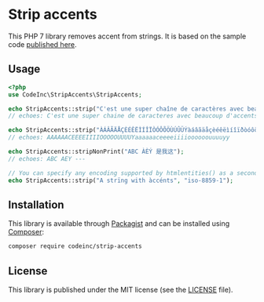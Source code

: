# Strip accents 
This PHP 7 library removes accent from strings. It is based on the sample code [published here](http://www.infowebmaster.fr/tutoriel/php-enlever-accents).  


## Usage 
```php
<?php
use CodeInc\StripAccents\StripAccents;

echo StripAccents::strip("C'est une super chaîne de caractères avec beaucoup d'accents");
// echoes: C'est une super chaine de caracteres avec beaucoup d'accents

echo StripAccents::strip("ÀÁÂÃÄÅÇÈÉÊËÌÍÎÏÒÓÔÕÖÙÚÛÜÝàáâãäåçèéêëìíîïðòóôõöùúûüýÿ");
// echoes: AAAAAACEEEEIIIIOOOOOUUUUYaaaaaaceeeeiiiioooooouuuuyy

echo StripAccents::stripNonPrint("ABC ÀÈÝ 是我这");
// echoes: ABC AEY ---

// You can specify any encoding supported by htmlentities() as a second parameter
echo StripAccents::strip("A strïng with àccénts", "iso-8859-1");
```


## Installation
This library is available through [Packagist](https://packagist.org/packages/codeinc/strip-accents) and can be installed using [Composer](https://getcomposer.org/): 

```bash
composer require codeinc/strip-accents
```


## License
This library is published under the MIT license (see the [LICENSE](LICENSE) file). 

